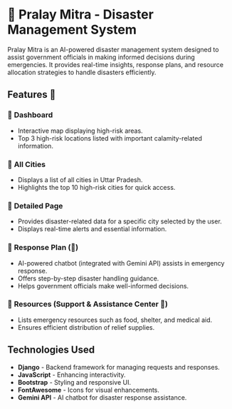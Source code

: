 # 📌 Pralay Mitra - Disaster Management System

Pralay Mitra is an AI-powered disaster management system designed to assist government officials in making informed decisions during emergencies. It provides real-time insights, response plans, and resource allocation strategies to handle disasters efficiently.

## Features 🌟

### 🔹 **Dashboard**
- Interactive map displaying high-risk areas.
- Top 3 high-risk locations listed with important calamity-related information.

### 🔹 **All Cities**
- Displays a list of all cities in Uttar Pradesh.
- Highlights the top 10 high-risk cities for quick access.

### 🔹 **Detailed Page**
- Provides disaster-related data for a specific city selected by the user.
- Displays real-time alerts and essential information.

### 🔹 **Response Plan (🤖)**
- AI-powered chatbot (integrated with Gemini API) assists in emergency response.
- Offers step-by-step disaster handling guidance.
- Helps government officials make well-informed decisions.

### 🔹 **Resources (Support & Assistance Center 🤝)**
- Lists emergency resources such as food, shelter, and medical aid.
- Ensures efficient distribution of relief supplies.

##  **Technologies Used**
- **Django** - Backend framework for managing requests and responses.
- **JavaScript** - Enhancing interactivity.
- **Bootstrap** - Styling and responsive UI.
- **FontAwesome** - Icons for visual enhancements.
- **Gemini API** - AI chatbot for disaster response assistance.